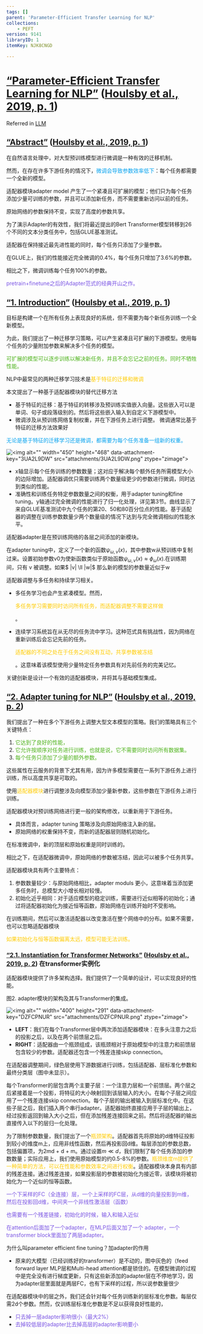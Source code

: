 ```yaml
---
tags: []
parent: 'Parameter-Efficient Transfer Learning for NLP'
collections:
    - PEFT
version: 9141
libraryID: 1
itemKey: NJK8CNGD

---
```

# <span class="highlight" data-annotation="%7B%22attachmentURI%22%3A%22http%3A%2F%2Fzotero.org%2Fusers%2F10290592%2Fitems%2FRHWLFPNP%22%2C%22pageLabel%22%3A%221%22%2C%22position%22%3A%7B%22pageIndex%22%3A0%2C%22rects%22%3A%5B%5B152.577%2C688.079%2C444.307%2C700.976%5D%5D%7D%2C%22citationItem%22%3A%7B%22uris%22%3A%5B%22http%3A%2F%2Fzotero.org%2Fusers%2F10290592%2Fitems%2FTJPTYP6Z%22%5D%2C%22locator%22%3A%221%22%7D%7D" ztype="zhighlight"><a href="zotero://open-pdf/library/items/RHWLFPNP?page=1">“Parameter-Efficient Transfer Learning for NLP”</a></span> <span class="citation" data-citation="%7B%22citationItems%22%3A%5B%7B%22uris%22%3A%5B%22http%3A%2F%2Fzotero.org%2Fusers%2F10290592%2Fitems%2FTJPTYP6Z%22%5D%2C%22locator%22%3A%221%22%7D%5D%2C%22properties%22%3A%7B%7D%7D" ztype="zcitation">(<span class="citation-item"><a href="zotero://select/library/items/TJPTYP6Z">Houlsby et al., 2019, p. 1</a></span>)</span>

Referred in <a rel="noopener noreferrer nofollow" href="zotero://note/u/LJSU8E3B/?ignore=1&#x26;line=31" zhref="zotero://note/u/LJSU8E3B/?ignore=1&#x26;line=31" ztype="znotelink" class="internal-link">LLM</a>

## <span class="highlight" data-annotation="%7B%22attachmentURI%22%3A%22http%3A%2F%2Fzotero.org%2Fusers%2F10290592%2Fitems%2FRHWLFPNP%22%2C%22pageLabel%22%3A%221%22%2C%22position%22%3A%7B%22pageIndex%22%3A0%2C%22rects%22%3A%5B%5B150.198%2C592.349%2C194.683%2C603.097%5D%5D%7D%2C%22citationItem%22%3A%7B%22uris%22%3A%5B%22http%3A%2F%2Fzotero.org%2Fusers%2F10290592%2Fitems%2FTJPTYP6Z%22%5D%2C%22locator%22%3A%221%22%7D%7D" ztype="zhighlight"><a href="zotero://open-pdf/library/items/RHWLFPNP?page=1">“Abstract”</a></span> <span class="citation" data-citation="%7B%22citationItems%22%3A%5B%7B%22uris%22%3A%5B%22http%3A%2F%2Fzotero.org%2Fusers%2F10290592%2Fitems%2FTJPTYP6Z%22%5D%2C%22locator%22%3A%221%22%7D%5D%2C%22properties%22%3A%7B%7D%7D" ztype="zcitation">(<span class="citation-item"><a href="zotero://select/library/items/TJPTYP6Z">Houlsby et al., 2019, p. 1</a></span>)</span>

在自然语言处理中，对大型预训练模型进行微调是一种有效的迁移机制。

然而，在存在许多下游任务的情况下，<span style="color: #05a2ef;">微调会导致参数效率低下</span>：每个任务都需要一个全新的模型。

适配器模块adapter model 产生了一个紧凑且可扩展的模型；他们只为每个任务添加少量可训练的参数，并且可以添加新任务，而不需要重新访问以前的任务。

原始网络的参数保持不变，实现了高度的参数共享。

为了演示Adapter的有效性，我们将最近提出的Bert Transformer模型转移到26个不同的文本分类任务中，包括GLUE基准测试。

适配器在保持接近最先进性能的同时，每个任务只添加了少量参数。

在GLUE上，我们的性能接近完全微调的0.4%，每个任务只增加了3.6%的参数。

相比之下，微调训练每个任务100%的参数。

<span style="color: #7953e3;"><span style="background-color: #ffffff;">pretrain+finetune之后的Adapter范式的经典开山之作。</span></span>

## <span class="highlight" data-annotation="%7B%22attachmentURI%22%3A%22http%3A%2F%2Fzotero.org%2Fusers%2F10290592%2Fitems%2FRHWLFPNP%22%2C%22pageLabel%22%3A%221%22%2C%22position%22%3A%7B%22pageIndex%22%3A0%2C%22rects%22%3A%5B%5B55.44%2C300.096%2C132.276%2C310.844%5D%5D%7D%2C%22citationItem%22%3A%7B%22uris%22%3A%5B%22http%3A%2F%2Fzotero.org%2Fusers%2F10290592%2Fitems%2FTJPTYP6Z%22%5D%2C%22locator%22%3A%221%22%7D%7D" ztype="zhighlight"><a href="zotero://open-pdf/library/items/RHWLFPNP?page=1">“1. Introduction”</a></span> <span class="citation" data-citation="%7B%22citationItems%22%3A%5B%7B%22uris%22%3A%5B%22http%3A%2F%2Fzotero.org%2Fusers%2F10290592%2Fitems%2FTJPTYP6Z%22%5D%2C%22locator%22%3A%221%22%7D%5D%2C%22properties%22%3A%7B%7D%7D" ztype="zcitation">(<span class="citation-item"><a href="zotero://select/library/items/TJPTYP6Z">Houlsby et al., 2019, p. 1</a></span>)</span>

目标是构建一个在所有任务上表现良好的系统，但不需要为每个新任务训练一个全新模型。

为此，我们提出了一种迁移学习策略，可以产生紧凑且可扩展的下游模型。使用每个任务的少量附加参数来解决多个任务的模型。

<span style="color: #4eb31c;">可扩展的模型可以逐步训练以解决新任务，并且不会忘记之前的任务。同时不牺牲性能。</span>

NLP中最常见的两种迁移学习技术是<span style="color: #ffcb00;">基于特征的迁移和微调</span>

本文提出了一种基于适配器模块的替代迁移方法

*   基于特征的迁移：基于特征的转移涉及预训练实值嵌入向量。这些嵌入可以是单词、句子或段落级别的。然后将这些嵌入输入到自定义下游模型中。
*   微调涉及从预训练网络复制权重，并在下游任务上进行调整。 微调通常比基于特征的迁移方法效果好

<span style="color: #05a2ef;">无论是基于特征的迁移学习还是微调，都需要为每个任务准备一组新的权重。</span>

![\<img alt="" width="450" height="468" data-attachment-key="3UA2L9DW" src="attachments/3UA2L9DW.png" ztype="zimage">](attachments/3UA2L9DW.png)

*   x轴显示每个任务训练的参数数量；这对应于解决每个额外任务所需模型大小的边际增加。适配器调优只需要训练两个数量级更少的参数进行微调，同时达到类似的性能。
*   准确性和训练任务特定参数数量之间的权衡，用于adapter tuning和fine tuning。y轴通过完全微调的性能进行了归一化处理，详见第3节。曲线显示了来自GLUE基准测试中九个任务的第20、50和80百分位点的性能。基于适配器的调整在训练参数数量少两个数量级的情况下达到与完全微调相似的性能水平。

适配器adapter是在预训练网络的各层之间添加的新模块。

在adapter tuning中，定义了一个新的函数$\psi_{\omega,v}(x)$，其中参数w从预训练中复制过来。设置初始参数v0为使新函数类似于原始函数$\psi_{\omega,v}(x) \approx \phi_{\omega}(x)$.在训练期间，只有 v 被调整。如果$ |v| \ll |w|$ 那么新的模型的参数量近似于w

适配器调整与多任务和持续学习相关。

*   多任务学习也会产生紧凑模型。然而，

    <span style="color: #ffcb00;">多任务学习需要同时访问所有任务，而适配器调整不需要这样做</span>

    。

*   连续学习系统旨在从无尽的任务流中学习。这种范式具有挑战性，因为网络在重新训练后会忘记先前的任务。

    <span style="color: #ffcb00;">适配器的不同之处在于任务之间没有互动，共享参数被冻结</span>

    。这意味着该模型使用少量特定任务参数具有对先前任务的完美记忆。

关键创新是设计一个有效的适配器模块，并将其与基础模型集成。

## <span class="highlight" data-annotation="%7B%22attachmentURI%22%3A%22http%3A%2F%2Fzotero.org%2Fusers%2F10290592%2Fitems%2FRHWLFPNP%22%2C%22pageLabel%22%3A%222%22%2C%22position%22%3A%7B%22pageIndex%22%3A1%2C%22rects%22%3A%5B%5B307.44%2C712.478%2C442.964%2C723.226%5D%5D%7D%2C%22citationItem%22%3A%7B%22uris%22%3A%5B%22http%3A%2F%2Fzotero.org%2Fusers%2F10290592%2Fitems%2FTJPTYP6Z%22%5D%2C%22locator%22%3A%222%22%7D%7D" ztype="zhighlight"><a href="zotero://open-pdf/library/items/RHWLFPNP?page=2">“2. Adapter tuning for NLP”</a></span> <span class="citation" data-citation="%7B%22citationItems%22%3A%5B%7B%22uris%22%3A%5B%22http%3A%2F%2Fzotero.org%2Fusers%2F10290592%2Fitems%2FTJPTYP6Z%22%5D%2C%22locator%22%3A%222%22%7D%5D%2C%22properties%22%3A%7B%7D%7D" ztype="zcitation">(<span class="citation-item"><a href="zotero://select/library/items/TJPTYP6Z">Houlsby et al., 2019, p. 2</a></span>)</span>

我们提出了一种在多个下游任务上调整大型文本模型的策略。我们的策略具有三个关键特点：

1.  <span style="color: #4eb31c;">它达到了良好的性能，</span>
2.  <span style="color: #4eb31c;">它允许按顺序对任务进行训练，也就是说，它不需要同时访问所有数据集。</span>
3.  <span style="color: #4eb31c;">每个任务只添加了少量的额外参数。</span>

这些属性在云服务的背景下尤其有用，因为许多模型需要在一系列下游任务上进行训练，所以高度共享是可取的。

使用<span style="color: #ffcb00;">适配器模块</span>进行调整涉及向模型添加少量新参数，这些参数在下游任务上进行训练。

适配器模块对预训练网络进行更一般的架构修改，以重新用于下游任务。

*   具体而言，adapter tuning 策略涉及向原始网络注入新的层。
*   原始网络的权重保持不变，而新的适配器层则随机初始化。

在标准微调中，新的顶层和原始权重是同时训练的。

相比之下，在适配器微调中，原始网络的参数被冻结，因此可以被多个任务共享。

适配器模块具有两个主要特点：

1.  参数数量较少：与原始网络相比，adapter moduls 更小，这意味着当添加更多任务时，总模型大小增长相对较慢。
2.  初始化近乎相同：对于适应模型的稳定训练，需要进行近似相等的初始化；通过将适配器初始化为接近恒等函数，原始网络在训练开始时不受影响。

在训练期间，然后可以激活适配器以改变激活在整个网络中的分布。如果不需要，也可以忽略适配器模块

<span style="color: #ffcb00;">如果初始化与恒等函数偏离太远，模型可能无法训练。</span>

### <span class="highlight" data-annotation="%7B%22attachmentURI%22%3A%22http%3A%2F%2Fzotero.org%2Fusers%2F10290592%2Fitems%2FRHWLFPNP%22%2C%22pageLabel%22%3A%222%22%2C%22position%22%3A%7B%22pageIndex%22%3A1%2C%22rects%22%3A%5B%5B307.44%2C166.271%2C494.817%2C175.227%5D%5D%7D%2C%22citationItem%22%3A%7B%22uris%22%3A%5B%22http%3A%2F%2Fzotero.org%2Fusers%2F10290592%2Fitems%2FTJPTYP6Z%22%5D%2C%22locator%22%3A%222%22%7D%7D" ztype="zhighlight"><a href="zotero://open-pdf/library/items/RHWLFPNP?page=2">“2.1. Instantiation for Transformer Networks”</a></span> <span class="citation" data-citation="%7B%22citationItems%22%3A%5B%7B%22uris%22%3A%5B%22http%3A%2F%2Fzotero.org%2Fusers%2F10290592%2Fitems%2FTJPTYP6Z%22%5D%2C%22locator%22%3A%222%22%7D%5D%2C%22properties%22%3A%7B%7D%7D" ztype="zcitation">(<span class="citation-item"><a href="zotero://select/library/items/TJPTYP6Z">Houlsby et al., 2019, p. 2</a></span>)</span> 在transformer实例化

适配器模块提供了许多架构选择。我们提供了一个简单的设计，可以实现良好的性能。

图2. adapter模块的架构及其与Transformer的集成。

![\<img alt="" width="400" height="291" data-attachment-key="DZFCPNUR" src="attachments/DZFCPNUR.png" ztype="zimage">](attachments/DZFCPNUR.png)

*   **LEFT**：我们在每个Transformer层中两次添加适配器模块：在多头注意力之后的投影之后，以及在两个前馈层之后。
*   **RIGHT**：适配器由一个瓶颈组成，该瓶颈相对于原始模型中的注意力和前馈层包含较少的参数。适配器还包含一个残差连接skip connection。

在适配器调整期间，绿色层使用下游数据进行训练，包括适配器、层标准化参数和最终分类层（图中未显示）。

每个Transformer的层包含两个主要子层：一个注意力层和一个前馈层。两个层之后紧接着是一个投影，将特征的大小映射回到该层输入的大小。在每个子层之间应用了一个残差连接skip connection。每个子层的输出被输入到层标准化中。在这些子层之后，我们插入两个串行adapter。适配器始终直接应用于子层的输出上，经过投影返回到输入大小之后，但在添加残差连接回来之前。然后将适配器的输出直接传入以下的层归一化处理。

为了限制参数数量，我们提出了一个<span style="color: #ffcb00;">瓶颈架构</span>。适配器首先将原始的d维特征投影到较小的维度m上，应用非线性函数，然后再投影回d维。每层添加的参数总数，包括偏置项，为2md + d + m。通过设置$m\ll d$，我们限制了每个任务添加的参数数量；实际应用上，我们使用原始模型的约0.5-8%的参数。<span style="color: #ffcb00;">瓶颈维度m提供了一种简单的方法，可以在性能和参数效率之间进行权衡</span>。适配器模块本身具有内部的残差连接。通过残差连接，如果投影层的参数被初始化为接近零，该模块将被初始化为一个近似的恒等函数。

<span style="color: #7953e3;">一个下采样的FC（全连接）层，一个上采样的FC层，从d维的向量投影到m维，然后在投影回d维，中间夹一个非线性激活层（函数）</span>

<span style="color: #7953e3;">也需要有一个残差链接，初始化的时候，输入和输入近似</span>

<span style="color: #7953e3;">在attention后面加了一个adapter，在MLP后面又加了一个 adapter，一个transformer block里面加了两层adapter。</span>

为什么叫parameter efficient fine tuning？加adapter的作用

*   原来的大模型（已经训练好的transformer）是不动的，图中灰色的（feed forward layer MLP层和Multi-head attention都是锁住的。在模型微调的过程中是完全没有进行梯度更新，只有这些新添加的adapter层在不停地学习，因为adapter层里面就是两层FC，也有下采样的过程，所以说参数量很少

在适配器模块中的层之外，我们还会针对每个任务训练新的层标准化参数。每层仅需2d个参数。然而，仅训练层标准化参数是不足以获得良好性能的，

*   <span style="color: #7953e3;">只去掉一层adapter影响很小（最大2%）</span>
*   <span style="color: #7953e3;">去掉较低层的adapter比去掉高层的adapter影响要小</span>

 
